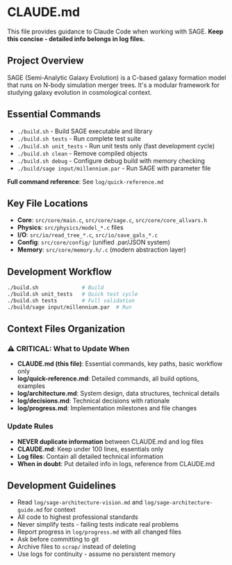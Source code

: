 # CLAUDE.md

This file provides guidance to Claude Code when working with SAGE. **Keep this concise - detailed info belongs in log files.**

## Project Overview
SAGE (Semi-Analytic Galaxy Evolution) is a C-based galaxy formation model that runs on N-body simulation merger trees. It's a modular framework for studying galaxy evolution in cosmological context.

## Essential Commands
- `./build.sh` - Build SAGE executable and library
- `./build.sh tests` - Run complete test suite  
- `./build.sh unit_tests` - Run unit tests only (fast development cycle)
- `./build.sh clean` - Remove compiled objects
- `./build.sh debug` - Configure debug build with memory checking
- `./build/sage input/millennium.par` - Run SAGE with parameter file

**Full command reference**: See `log/quick-reference.md`

## Key File Locations
- **Core**: `src/core/main.c`, `src/core/sage.c`, `src/core/core_allvars.h`
- **Physics**: `src/physics/model_*.c` files
- **I/O**: `src/io/read_tree_*.c`, `src/io/save_gals_*.c`
- **Config**: `src/core/config/` (unified .par/JSON system)
- **Memory**: `src/core/memory.h/.c` (modern abstraction layer)

## Development Workflow
```bash
./build.sh              # Build
./build.sh unit_tests   # Quick test cycle  
./build.sh tests        # Full validation
./build/sage input/millennium.par  # Run
```

## Context Files Organization

### ⚠️ CRITICAL: What to Update When
- **CLAUDE.md (this file)**: Essential commands, key paths, basic workflow only
- **log/quick-reference.md**: Detailed commands, all build options, examples
- **log/architecture.md**: System design, data structures, technical details
- **log/decisions.md**: Technical decisions with rationale
- **log/progress.md**: Implementation milestones and file changes

### Update Rules
- **NEVER duplicate information** between CLAUDE.md and log files
- **CLAUDE.md**: Keep under 100 lines, essentials only
- **Log files**: Contain all detailed technical information
- **When in doubt**: Put detailed info in logs, reference from CLAUDE.md

## Development Guidelines
- Read `log/sage-architecture-vision.md` and `log/sage-architecture-guide.md` for context
- All code to highest professional standards
- Never simplify tests - failing tests indicate real problems
- Report progress in `log/progress.md` with all changed files
- Ask before committing to git
- Archive files to `scrap/` instead of deleting
- Use logs for continuity - assume no persistent memory